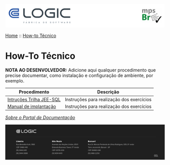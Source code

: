 ![Cabecalho](../ReadMe-Anexos/Cabecalho.png)

[Home](../ReadMe.md) :: [How-to Técnico](How-To-Tecnico.md)


# How-To Técnico

**NOTA AO DESENVOLVEDOR:** Adicione aqui qualquer procedimento que precise documentar, como instalação e configuração de ambiente, por exemplo.

| Procedimento                                                                     | Descrição                                 |
|----------------------------------------------------------------------------------|-------------------------------------------|
| [Intruções Trilha JEE-SQL](Intrucoes-Trilha-JEE-SQL/Intrucoes-Trilha-JEE-SQL.md) | Instruções para realização dos exercícios |
| [Manual de implantação](Manual-de-implantação/Manual-de-implantacao.md) | Instruções para realização dos exercícios |

_[Sobre o Portal de Documentação](../About/About.md)_


![Rodape](../ReadMe-Anexos/Rodape.png)
